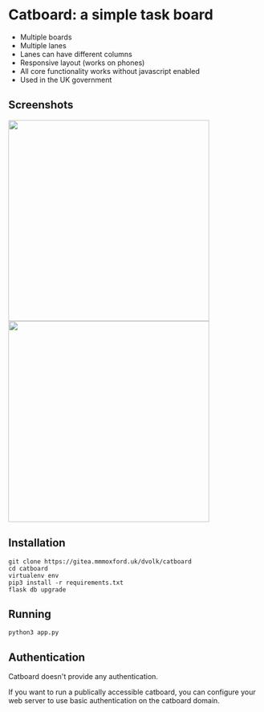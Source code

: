 # Catboard: a simple task board

- Multiple boards
- Multiple lanes
- Lanes can have different columns
- Responsive layout (works on phones)
- All core functionality works without javascript enabled
- Used in the UK government

## Screenshots

<img src="https://i.imgur.com/A0dzAkZ.png" width=400> 
<img src="https://i.imgur.com/aKLnBfg.png" width=400>

## Installation

    git clone https://gitea.mmmoxford.uk/dvolk/catboard
    cd catboard
    virtualenv env
    pip3 install -r requirements.txt
    flask db upgrade

## Running

    python3 app.py

## Authentication

Catboard doesn't provide any authentication.

If you want to run a publically accessible catboard, you can configure your web server to use basic authentication on the catboard domain.
